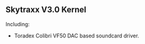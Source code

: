 Skytraxx V3.0 Kernel
--------------------

Including:
- Toradex Colibri VF50 DAC based soundcard driver.
